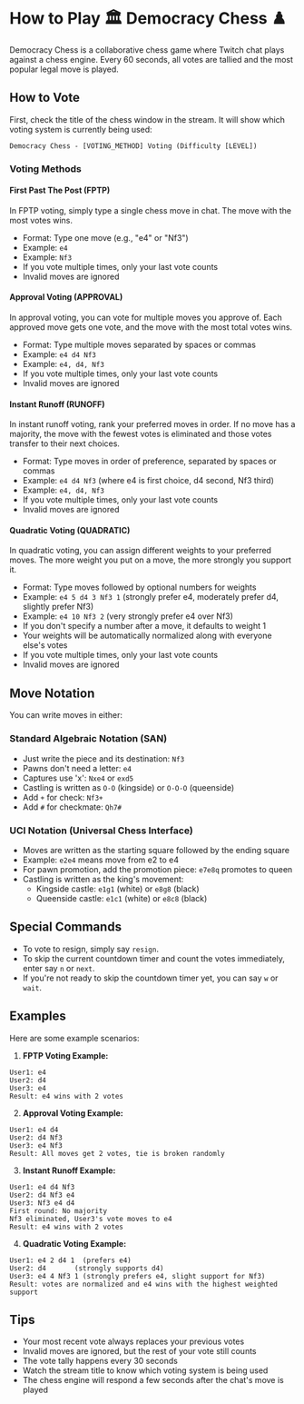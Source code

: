 # How to Play 🏛️ Democracy Chess ♟️

Democracy Chess is a collaborative chess game where Twitch chat plays against a chess engine. Every 60 seconds, all votes are tallied and the most popular legal move is played.

## How to Vote

First, check the title of the chess window in the stream. It will show which voting system is currently being used:

```
Democracy Chess - [VOTING_METHOD] Voting (Difficulty [LEVEL])
```

### Voting Methods

#### First Past The Post (FPTP)
In FPTP voting, simply type a single chess move in chat. The move with the most votes wins.

- Format: Type one move (e.g., "e4" or "Nf3")
- Example: `e4`
- Example: `Nf3`
- If you vote multiple times, only your last vote counts
- Invalid moves are ignored

#### Approval Voting (APPROVAL)
In approval voting, you can vote for multiple moves you approve of. Each approved move gets one vote, and the move with the most total votes wins.

- Format: Type multiple moves separated by spaces or commas
- Example: `e4 d4 Nf3`
- Example: `e4, d4, Nf3`
- If you vote multiple times, only your last vote counts
- Invalid moves are ignored

#### Instant Runoff (RUNOFF)
In instant runoff voting, rank your preferred moves in order. If no move has a majority, the move with the fewest votes is eliminated and those votes transfer to their next choices.

- Format: Type moves in order of preference, separated by spaces or commas
- Example: `e4 d4 Nf3` (where e4 is first choice, d4 second, Nf3 third)
- Example: `e4, d4, Nf3`
- If you vote multiple times, only your last vote counts
- Invalid moves are ignored

#### Quadratic Voting (QUADRATIC)
In quadratic voting, you can assign different weights to your preferred moves. The more weight you put on a move, the more strongly you support it.

- Format: Type moves followed by optional numbers for weights
- Example: `e4 5 d4 3 Nf3 1` (strongly prefer e4, moderately prefer d4, slightly prefer Nf3)
- Example: `e4 10 Nf3 2` (very strongly prefer e4 over Nf3)
- If you don't specify a number after a move, it defaults to weight 1
- Your weights will be automatically normalized along with everyone else's votes
- If you vote multiple times, only your last vote counts
- Invalid moves are ignored

## Move Notation

You can write moves in either:

### Standard Algebraic Notation (SAN)
- Just write the piece and its destination: `Nf3`
- Pawns don't need a letter: `e4`
- Captures use 'x': `Nxe4` or `exd5`
- Castling is written as `O-O` (kingside) or `O-O-O` (queenside)
- Add `+` for check: `Nf3+`
- Add `#` for checkmate: `Qh7#`

### UCI Notation (Universal Chess Interface)
- Moves are written as the starting square followed by the ending square
- Example: `e2e4` means move from e2 to e4
- For pawn promotion, add the promotion piece: `e7e8q` promotes to queen
- Castling is written as the king's movement:
  - Kingside castle: `e1g1` (white) or `e8g8` (black)
  - Queenside castle: `e1c1` (white) or `e8c8` (black)

## Special Commands

- To vote to resign, simply say `resign`.
- To skip the current countdown timer and count the votes immediately, enter say `n` or `next`.
- If you're not ready to skip the countdown timer yet, you can say `w` or `wait`.

## Examples

Here are some example scenarios:

1. **FPTP Voting Example:**
```
User1: e4
User2: d4
User3: e4
Result: e4 wins with 2 votes
```

2. **Approval Voting Example:**
```
User1: e4 d4
User2: d4 Nf3
User3: e4 Nf3
Result: All moves get 2 votes, tie is broken randomly
```

3. **Instant Runoff Example:**
```
User1: e4 d4 Nf3
User2: d4 Nf3 e4
User3: Nf3 e4 d4
First round: No majority
Nf3 eliminated, User3's vote moves to e4
Result: e4 wins with 2 votes
```

4. **Quadratic Voting Example:**
```
User1: e4 2 d4 1  (prefers e4)
User2: d4       (strongly supports d4)
User3: e4 4 Nf3 1 (strongly prefers e4, slight support for Nf3)
Result: votes are normalized and e4 wins with the highest weighted support
```

## Tips
- Your most recent vote always replaces your previous votes
- Invalid moves are ignored, but the rest of your vote still counts
- The vote tally happens every 30 seconds
- Watch the stream title to know which voting system is being used
- The chess engine will respond a few seconds after the chat's move is played

